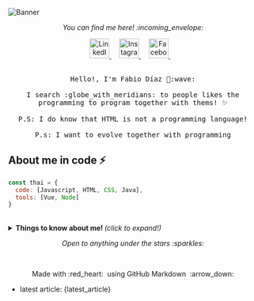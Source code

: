 ![Banner](https://scontent.faep14-2.fna.fbcdn.net/v/t1.0-9/s960x960/115731481_3123897517695839_1149804846308302272_o.jpg?_nc_cat=109&_nc_sid=8024bb&_nc_ohc=lWLIAFQZngsAX9bxo87&_nc_ht=scontent.faep14-2.fna&_nc_tp=7&oh=d71d4208fb097855c37c27fb03aaaa63&oe=5F400487)

<!-- social medias -->
<p align="center"> 
  <i> You can find me here! :incoming_envelope: </i>
</p>

<p align="center">
  <a href="https://www.linkedin.com/in/diazfabio">
    <img src="https://github.com/Quadrified/Quadrified/blob/master/assets/my_svgs/linkedin.svg" width="40px" alt="LinkedIn">
  </a> &nbsp; &nbsp;
  <a href="https://instagram.com/fl_diaz">
    <img src="https://github.com/Quadrified/Quadrified/blob/master/assets/my_svgs/instagram.svg" width="40px" alt="Instagram">
  </a> &nbsp; &nbsp;
  <a href="https://facebook.com/fl.diaz.3">
    <img src="https://github.com/Quadrified/Quadrified/blob/master/assets/my_svgs/facebook.svg" width="40px" alt="Facebook">
  </a> &nbsp; &nbsp;
  <!-- <a href="https://twitter.com/quadrified">
    <img src="https://github.com/Quadrified/Quadrified/blob/master/assets/my_svgs/twitter.svg" width="40px" alt="Twitter">    
  </a> &nbsp; &nbsp; -->
  <!-- <a href="https://api.whatsapp.com/send?phone=+917330770559">
    <img src="https://github.com/Quadrified/Quadrified/blob/master/assets/my_svgs/whatsapp.svg" width="40px" alt="Whatsapp">
  </a> &nbsp; &nbsp; -->
  <!-- <a href="https://t.me/quadrified">
    <img src="https://github.com/Quadrified/Quadrified/blob/master/assets/my_svgs/telegram.svg" width="40px" alt="Telegram"> 
  </a> &nbsp; &nbsp; -->
</p>

<p align="center">
  <!-- <img src="https://media.giphy.com/media/MeJgB3yMMwIaHmKD4z/giphy.gif" width="30%"> -->
  <!-- <img src="img/Banner_fabio_diaz.png"> -->
<br>
  <samp>
    Hello!, I'm Fabio Díaz 👋:wave:
    <br><br>
    I search :globe_with_meridians: to people likes the programming to program together with thems! ✨
    <br><br>
    P.S: I do know that HTML is not a programming language!
    <br><br>
    P.s: I want to evolve together with programming
  </samp>
</p>

## About me in code ⚡

```javascript
const thai = {
  code: [Javascript, HTML, CSS, Java],
  tools: [Vue, Node]
}
```

<br>
<!-- <img src="https://github.com/Quadrified/Quadrified/blob/master/assets/svg/dev/languages/css3.svg" alt="css3" style="vertical-align:top; margin:6px 4px"> -->

 <!-- <a href="#">
    <img src="https://github.com/Quadrified/Quadrified/blob/master/assets/svg/dev/languages/css3.svg" alt="css3" style="vertical-align:top; margin:6px 4px">
  </a> -->

<details>
  <summary> <b> Things to know about me! </b> <i>(click to expand!)</i> </summary>
  
  <br>
  
  [![Github Stats By Anurag](https://github-readme-stats.vercel.app/api?username=diazfabio18&show_icons=true&title_color=fff&icon_color=79ff97&text_color=9f9f9f&bg_color=151515)](https://github.com/anuraghazra/github-readme-stats)

---

### - Languages and Tools...

<p align="center">

  <!-- For more icons please follow  https://github.com/MikeCodesDotNET/ColoredBadges -->

  <!-- <img src="https://github.com/Quadrified/Quadrified/blob/master/assets/svg/dev/frameworks/angular.svg" alt="angular" style="vertical-align:top; margin:4px"> -->
  <!-- <img src="https://github.com/Quadrified/Quadrified/blob/master/assets/svg/dev/frameworks/react.svg" alt="react" style="vertical-align:top; margin:4px"> -->
  <img src="https://github.com/Quadrified/Quadrified/blob/master/assets/svg/dev/languages/js.svg" alt="js" style="vertical-align:top; margin:4px">
  <img src="https://github.com/Quadrified/Quadrified/blob/master/assets/svg/dev/languages/java.svg" alt="java" style="vertical-align:top; margin:4px">
  <img src="https://github.com/Quadrified/Quadrified/blob/master/assets/svg/dev/services/npm.svg" alt="npm" style="vertical-align:top; margin:4px">
  <!-- <img src="https://github.com/Quadrified/Quadrified/blob/master/assets/svg/dev/tools/bash.svg" alt="bash" style="vertical-align:top; margin:4px"> -->
  <img src="https://github.com/Quadrified/Quadrified/blob/master/assets/svg/dev/tools/visualstudio_code.svg" alt="vscode" style="vertical-align:top; margin:4px">
  <!-- <img src="https://github.com/Quadrified/Quadrified/blob/master/assets/svg/dev/tools/powershell.svg" alt="powershell" style="vertical-align:top; margin:4px"> -->
  <!-- <img src="https://github.com/Quadrified/Quadrified/blob/master/assets/svg/dev/misc/mobile.svg" alt="mobile_development" style="vertical-align:top; margin:4px"> -->

 <img src="https://github.com/Quadrified/Quadrified/blob/master/assets/svg/dev/languages/css3.svg" alt="css3" style="vertical-align:top; margin:6px 4px">

|<img src="https://github.com/Quadrified/Quadrified/blob/master/assets/svg/dev/languages/html.svg" alt="html" style="vertical-align:top; margin:6px 4px">

---

</p>


- Improving my second language.
<!-- - Learning to develop Mobile-first web-apps.
- Learning React with Redux. 
- Adding databases to my skill set. -->

---

</details>

<p align="center">
  <i> Open to anything under the stars :sparkles: </i>
</p>

<br>

<p align="center">
  Made with :red_heart: &nbsp;using GitHub Markdown &nbsp;:arrow_down:
</p>






<!--
**diazfabio18/diazfabio18** is a ✨ _special_ ✨ repository because its `README.md` (this file) appears on your GitHub profile.

Here are some ideas to get you started:

- 🔭 I’m currently working on ...
- 🌱 I’m currently learning ...
- 👯 I’m looking to collaborate on ...
- 🤔 I’m looking for help with ...
- 💬 Ask me about ...
- 📫 How to reach me: ...
- 😄 Pronouns: ...
- ⚡ Fun fact: ...
-->
- latest article: {latest_article}

